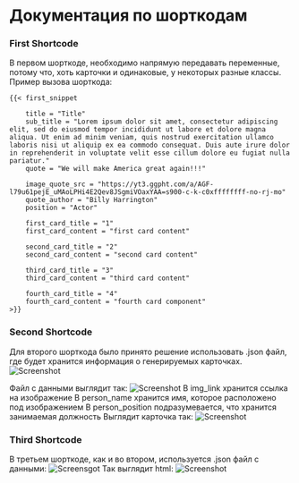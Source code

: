 # Документация по шорткодам

### First Shortcode
В первом шорткоде, необходимо напрямую передавать переменные, потому что, хоть карточки и одинаковые, у некоторых разные классы. Пример вызова шорткода:

```
{{< first_snippet 

    title = "Title" 
    sub_title = "Lorem ipsum dolor sit amet, consectetur adipiscing elit, sed do eiusmod tempor incididunt ut labore et dolore magna aliqua. Ut enim ad minim veniam, quis nostrud exercitation ullamco laboris nisi ut aliquip ex ea commodo consequat. Duis aute irure dolor in reprehenderit in voluptate velit esse cillum dolore eu fugiat nulla pariatur."
    quote = "We will make America great again!!!"

    image_quote_src = "https://yt3.ggpht.com/a/AGF-l79u61pejE_uMAoLPHi4E2Qev8JSgmiVOaxYAA=s900-c-k-c0xffffffff-no-rj-mo"
    quote_author = "Billy Harrington"
    position = "Actor"

    first_card_title = "1"
    first_card_content = "first card content"

    second_card_title = "2"
    second_card_content = "second card content"

    third_card_title = "3"
    third_card_content = "third card content"

    fourth_card_title = "4"
    fourth_card_content = "fourth card component"
>}}
```


### Second Shortcode
Для второго шорткода было принято решение использовать .json файл, где будет хранится информация о генерируемых карточках.
![Screenshot](https://i.ibb.co/Qf63ZR7/image.png)

Файл с данными выглядит так:
![Screenshot](https://i.ibb.co/CmQjmSJ/image.png)
В img_link хранится ссылка на изображение
В person_name хранится имя, которое расположено под изображением
В person_position подразумевается, что хранится занимаемая должность
Выглядит карточка так:
![Screenshot](https://i.ibb.co/Nnvnwpx/image.png)

### Third Shortcode
В третьем шорткоде, как и во втором, используется .json файл с данными:
![Screensgot](https://i.ibb.co/2ZcvCWy/image.png)
Так выглядит html:
![Screenshot](https://i.ibb.co/SrwFHrf/image.png)
